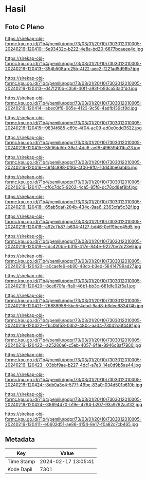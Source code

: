 # Hasil

## Foto C Plano

https://sirekap-obj-formc.kpu.go.id/71b4/pemilu/pdpr/73/03/01/20/10/7303012010005-20240216-120410--5e93432c-b222-4e8e-bd20-6677bcaeee4c.jpg

https://sirekap-obj-formc.kpu.go.id/71b4/pemilu/pdpr/73/03/01/20/10/7303012010005-20240216-120413--354b508a-c25b-4f22-aec2-f221ad5d98b7.jpg

https://sirekap-obj-formc.kpu.go.id/71b4/pemilu/pdpr/73/03/01/20/10/7303012010005-20240216-120413--d47f210b-c3b6-40f1-a93f-b9dca53a0fdd.jpg

https://sirekap-obj-formc.kpu.go.id/71b4/pemilu/pdpr/73/03/01/20/10/7303012010005-20240216-120414--abec0ff8-665e-4123-9c58-4adfb139cf8d.jpg

https://sirekap-obj-formc.kpu.go.id/71b4/pemilu/pdpr/73/03/01/20/10/7303012010005-20240216-120415--9834f685-c69c-4f04-ac09-ad0e0cdd3622.jpg

https://sirekap-obj-formc.kpu.go.id/71b4/pemilu/pdpr/73/03/01/20/10/7303012010005-20240216-120415--3506dd5b-39af-4dc8-aef9-49659401ba23.jpg

https://sirekap-obj-formc.kpu.go.id/71b4/pemilu/pdpr/73/03/01/20/10/7303012010005-20240216-120416--c9f4c898-0f8b-4f06-8ffa-10d43be6abbb.jpg

https://sirekap-obj-formc.kpu.go.id/71b4/pemilu/pdpr/73/03/01/20/10/7303012010005-20240216-120417--cf6c7dc5-9202-4ca5-85f8-dc78cd8ef8bf.jpg

https://sirekap-obj-formc.kpu.go.id/71b4/pemilu/pdpr/73/03/01/20/10/7303012010005-20240216-120418--65ab5daf-204b-434c-9aa6-2363cfa5c32f.jpg

https://sirekap-obj-formc.kpu.go.id/71b4/pemilu/pdpr/73/03/01/20/10/7303012010005-20240216-120418--a92c7b87-b634-4f27-bd46-0eff9bec45d5.jpg

https://sirekap-obj-formc.kpu.go.id/71b4/pemilu/pdpr/73/03/01/20/10/7303012010005-20240216-120419--cdc420b5-b315-417e-844e-9227be2d23e6.jpg

https://sirekap-obj-formc.kpu.go.id/71b4/pemilu/pdpr/73/03/01/20/10/7303012010005-20240216-120420--a0caefe6-eb80-48cb-b3ed-58414799ad27.jpg

https://sirekap-obj-formc.kpu.go.id/71b4/pemilu/pdpr/73/03/01/20/10/7303012010005-20240216-120420--8ce670fa-ffa0-46b1-bb3c-681dfe02f5a1.jpg

https://sirekap-obj-formc.kpu.go.id/71b4/pemilu/pdpr/73/03/01/20/10/7303012010005-20240216-120421--26889958-5be5-4cbd-9ad8-b6dec883474b.jpg

https://sirekap-obj-formc.kpu.go.id/71b4/pemilu/pdpr/73/03/01/20/10/7303012010005-20240216-120422--fbc0bf58-03b2-480c-aa04-73042c6f448f.jpg

https://sirekap-obj-formc.kpu.go.id/71b4/pemilu/pdpr/73/03/01/20/10/7303012010005-20240216-120422--a25280a6-c5eb-4057-9f1e-8946c8af7900.jpg

https://sirekap-obj-formc.kpu.go.id/71b4/pemilu/pdpr/73/03/01/20/10/7303012010005-20240216-120423--03bbf9ae-b227-4dc1-a7e3-14e0d9b5ae44.jpg

https://sirekap-obj-formc.kpu.go.id/71b4/pemilu/pdpr/73/03/01/20/10/7303012010005-20240216-120424--8db0a3e4-577f-49be-83a0-004d501b610b.jpg

https://sirekap-obj-formc.kpu.go.id/71b4/pemilu/pdpr/73/03/01/20/10/7303012010005-20240216-120424--38694470-b19e-4794-b207-93a9762aa132.jpg

https://sirekap-obj-formc.kpu.go.id/71b4/pemilu/pdpr/73/03/01/20/10/7303012010005-20240216-120411--e0602d51-ae86-4154-8e17-f0a82c7cb465.jpg


## Metadata

| Key        | Value               |
| ---------- | ------------------- |
| Time Stamp | 2024-02-17 13:05:41 |
| Kode Dapil | 7301                |



